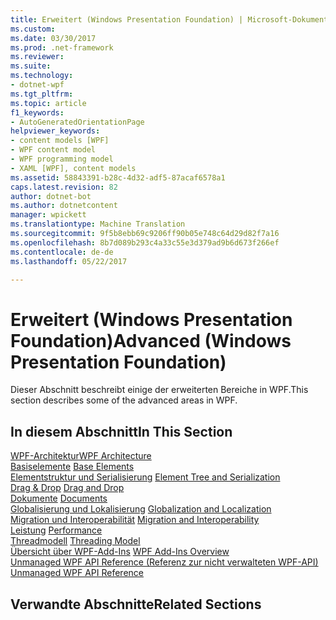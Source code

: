 ```yaml
---
title: Erweitert (Windows Presentation Foundation) | Microsoft-Dokumentation
ms.custom: 
ms.date: 03/30/2017
ms.prod: .net-framework
ms.reviewer: 
ms.suite: 
ms.technology:
- dotnet-wpf
ms.tgt_pltfrm: 
ms.topic: article
f1_keywords:
- AutoGeneratedOrientationPage
helpviewer_keywords:
- content models [WPF]
- WPF content model
- WPF programming model
- XAML [WPF], content models
ms.assetid: 58843391-b28c-4d32-adf5-87acaf6578a1
caps.latest.revision: 82
author: dotnet-bot
ms.author: dotnetcontent
manager: wpickett
ms.translationtype: Machine Translation
ms.sourcegitcommit: 9f5b8ebb69c9206ff90b05e748c64d29d82f7a16
ms.openlocfilehash: 8b7d089b293c4a33c55e3d379ad9b6d673f266ef
ms.contentlocale: de-de
ms.lasthandoff: 05/22/2017

---
```

# <a name="advanced-windows-presentation-foundation"></a><span data-ttu-id="23c6c-102">Erweitert (Windows Presentation Foundation)</span><span class="sxs-lookup"><span data-stu-id="23c6c-102">Advanced (Windows Presentation Foundation)</span></span>
<span data-ttu-id="23c6c-103">Dieser Abschnitt beschreibt einige der erweiterten Bereiche in WPF.</span><span class="sxs-lookup"><span data-stu-id="23c6c-103">This section describes some of the advanced areas in WPF.</span></span>  
  
## <a name="in-this-section"></a><span data-ttu-id="23c6c-104">In diesem Abschnitt</span><span class="sxs-lookup"><span data-stu-id="23c6c-104">In This Section</span></span>  
 [<span data-ttu-id="23c6c-105">WPF-Architektur</span><span class="sxs-lookup"><span data-stu-id="23c6c-105">WPF Architecture</span></span>](../../../../docs/framework/wpf/advanced/wpf-architecture.md)  
<span data-ttu-id="23c6c-106"> [Basiselemente](../../../../docs/framework/wpf/advanced/base-elements.md)</span><span class="sxs-lookup"><span data-stu-id="23c6c-106"> [Base Elements](../../../../docs/framework/wpf/advanced/base-elements.md)</span></span>  
<span data-ttu-id="23c6c-107"> [Elementstruktur und Serialisierung](../../../../docs/framework/wpf/advanced/element-tree-and-serialization.md)</span><span class="sxs-lookup"><span data-stu-id="23c6c-107"> [Element Tree and Serialization](../../../../docs/framework/wpf/advanced/element-tree-and-serialization.md)</span></span>  
<span data-ttu-id="23c6c-108"> [Drag & Drop](../../../../docs/framework/wpf/advanced/drag-and-drop.md)</span><span class="sxs-lookup"><span data-stu-id="23c6c-108"> [Drag and Drop](../../../../docs/framework/wpf/advanced/drag-and-drop.md)</span></span>  
<span data-ttu-id="23c6c-109"> [Dokumente](../../../../docs/framework/wpf/advanced/documents.md)</span><span class="sxs-lookup"><span data-stu-id="23c6c-109"> [Documents](../../../../docs/framework/wpf/advanced/documents.md)</span></span>  
<span data-ttu-id="23c6c-110"> [Globalisierung und Lokalisierung](../../../../docs/framework/wpf/advanced/globalization-and-localization.md)</span><span class="sxs-lookup"><span data-stu-id="23c6c-110"> [Globalization and Localization](../../../../docs/framework/wpf/advanced/globalization-and-localization.md)</span></span>  
<span data-ttu-id="23c6c-111"> [Migration und Interoperabilität](../../../../docs/framework/wpf/advanced/migration-and-interoperability.md)</span><span class="sxs-lookup"><span data-stu-id="23c6c-111"> [Migration and Interoperability](../../../../docs/framework/wpf/advanced/migration-and-interoperability.md)</span></span>  
<span data-ttu-id="23c6c-112"> [Leistung](../../../../docs/framework/wpf/advanced/performance.md)</span><span class="sxs-lookup"><span data-stu-id="23c6c-112"> [Performance](../../../../docs/framework/wpf/advanced/performance.md)</span></span>  
<span data-ttu-id="23c6c-113"> [Threadmodell](../../../../docs/framework/wpf/advanced/threading-model.md)</span><span class="sxs-lookup"><span data-stu-id="23c6c-113"> [Threading Model](../../../../docs/framework/wpf/advanced/threading-model.md)</span></span>  
<span data-ttu-id="23c6c-114"> [Übersicht über WPF-Add-Ins](../../../../docs/framework/wpf/app-development/wpf-add-ins-overview.md)</span><span class="sxs-lookup"><span data-stu-id="23c6c-114"> [WPF Add-Ins Overview](../../../../docs/framework/wpf/app-development/wpf-add-ins-overview.md)</span></span>  
<span data-ttu-id="23c6c-115"> [Unmanaged WPF API Reference (Referenz zur nicht verwalteten WPF-API)](../../../../docs/framework/wpf/advanced/wpf-unmanaged-api-reference.md)</span><span class="sxs-lookup"><span data-stu-id="23c6c-115"> [Unmanaged WPF API Reference](../../../../docs/framework/wpf/advanced/wpf-unmanaged-api-reference.md)</span></span>  
  
## <a name="related-sections"></a><span data-ttu-id="23c6c-116">Verwandte Abschnitte</span><span class="sxs-lookup"><span data-stu-id="23c6c-116">Related Sections</span></span>
